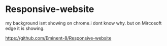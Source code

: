 # Responsive-website

my background isnt showing on chrome.i dont know why. but on Mircosoft edge it is showing.

https://github.com/Eminent-8/Responsive-website
